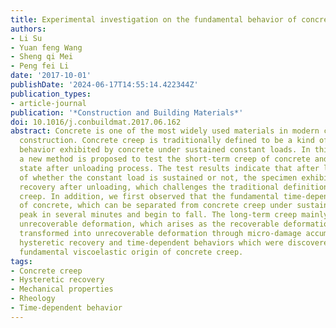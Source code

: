 ```yaml
---
title: Experimental investigation on the fundamental behavior of concrete creep
authors:
- Li Su
- Yuan feng Wang
- Sheng qi Mei
- Peng fei Li
date: '2017-10-01'
publishDate: '2024-06-17T14:55:14.422344Z'
publication_types:
- article-journal
publication: '*Construction and Building Materials*'
doi: 10.1016/j.conbuildmat.2017.06.162
abstract: Concrete is one of the most widely used materials in modern civil engineering
  construction. Concrete creep is traditionally defined to be a kind of time-dependent
  behavior exhibited by concrete under sustained constant loads. In this article,
  a new method is proposed to test the short-term creep of concrete and the deformation
  state after unloading process. The test results indicate that after loading, regardless
  of whether the constant load is sustained or not, the specimen exhibits a hysteretic
  recovery after unloading, which challenges the traditional definition of concrete
  creep. In addition, we first observed that the fundamental time-dependent strains
  of concrete, which can be separated from concrete creep under sustained load, could
  peak in several minutes and begin to fall. The long-term creep mainly results from
  unrecoverable deformation, which arises as the recoverable deformation is gradually
  transformed into unrecoverable deformation through micro-damage accumulation. The
  hysteretic recovery and time-dependent behaviors which were discovered reveal the
  fundamental viscoelastic origin of concrete creep.
tags:
- Concrete creep
- Hysteretic recovery
- Mechanical properties
- Rheology
- Time-dependent behavior
---
```

